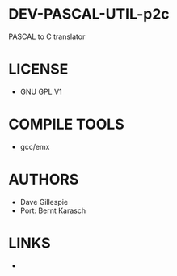 DEV-PASCAL-UTIL-p2c
===================

PASCAL to C translator

LICENSE
===============
* GNU GPL V1

COMPILE TOOLS
===============
* gcc/emx 
 
AUTHORS
===============
* Dave Gillespie
* Port: Bernt Karasch

LINKS
===============
* 
